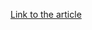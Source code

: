 [Link to the article](https://symantec-enterprise-blogs.security.com/threat-intelligence/exposing-danger-within-hardcoded-cloud-credentials-popular-mobile-apps)
